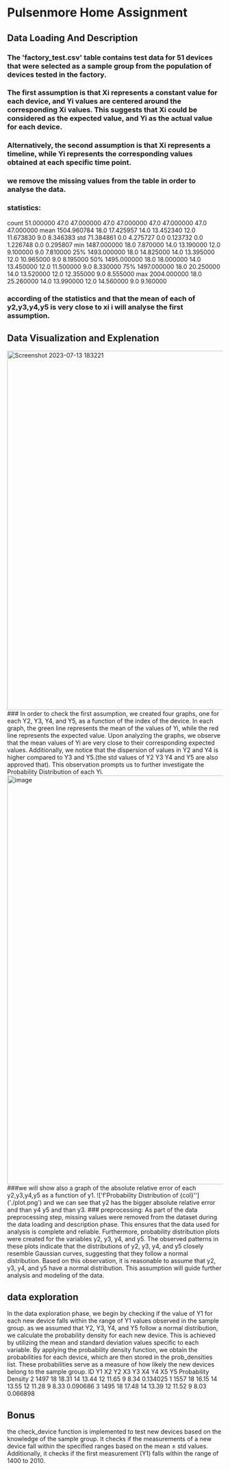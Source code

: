 # Pulsenmore Home Assignment
## Data Loading And Description
### The 'factory_test.csv' table contains test data for 51 devices that were selected as a sample group from the population of devices tested in the factory.
### The first assumption is that Xi represents a constant value for each device, and Yi values are centered around the corresponding Xi values. This suggests that Xi could be considered as the expected value, and Yi as the actual value for each device. 
### Alternatively, the second assumption is that Xi represents a timeline, while Yi represents the corresponding values obtained at each specific time point. 
### we remove the missing values from the table in order to analyse the data.

### statistics:

count    51.000000  47.0  47.000000  47.0  47.000000  47.0  47.000000  47.0  47.000000
mean   1504.960784  18.0  17.425957  14.0  13.452340  12.0  11.673830   9.0   8.346383
std      71.384861   0.0   4.275727   0.0   0.123732   0.0   1.226748   0.0   0.295807
min    1487.000000  18.0   7.870000  14.0  13.190000  12.0   9.100000   9.0   7.810000
25%    1493.000000  18.0  14.825000  14.0  13.395000  12.0  10.965000   9.0   8.195000
50%    1495.000000  18.0  18.000000  14.0  13.450000  12.0  11.500000   9.0   8.330000
75%    1497.000000  18.0  20.250000  14.0  13.520000  12.0  12.355000   9.0   8.555000
max    2004.000000  18.0  25.260000  14.0  13.990000  12.0  14.560000   9.0   9.160000

### according of the statistics and that the mean of each of y2,y3,y4,y5 is very close to xi i will analyse the first assumption.

## Data Visualization and Explenation
<img width="839" alt="Screenshot 2023-07-13 183221" src="https://github.com/noamtza/Home-Assignment/assets/96843396/9b7f35ce-8991-4ae6-af6d-f38f78139a55">
### In order to check the first assumption, we created four graphs, one for each Y2, Y3, Y4, and Y5, as a function of the index of the device. In each graph, the green line represents the mean of the values of Yi, while the red line represents the expected value. Upon analyzing the graphs, we observe that the mean values of Yi are very close to their corresponding expected values. Additionally, we notice that the dispersion of values in Y2 and Y4 is higher compared to Y3 and Y5.(the std values of Y2 Y3 Y4 and Y5 are also approved that). This observation prompts us to further investigate the Probability Distribution of each Yi.
<img width="955" alt="image" src="https://github.com/noamtza/Home-Assignment/assets/96843396/4dedcc14-9d2e-4d72-8589-df2c8e38ebbc">
###we will show also a graph of the absolute relative error of each y2,y3,y4,y5 as a function of y1.
!['f'Probability Distribution of {col}'']('./plot.png')
and we can see that y2 has the bigger absolute relative error and than y4 y5 and than y3.
### preprocessing:
As part of the data preprocessing step, missing values were removed from the dataset during the data loading and description phase. This ensures that the data used for analysis is complete and reliable. Furthermore, probability distribution plots were created for the variables y2, y3, y4, and y5. The observed patterns in these plots indicate that the distributions of y2, y3, y4, and y5 closely resemble Gaussian curves, suggesting that they follow a normal distribution. Based on this observation, it is reasonable to assume that y2, y3, y4, and y5 have a normal distribution. This assumption will guide further analysis and modeling of the data.

## data exploration
In the data exploration phase, we begin by checking if the value of Y1 for each new device falls within the range of Y1 values observed in the sample group. 
as we assumed that Y2, Y3, Y4, and Y5 follow a normal distribution, we calculate the probability density for each new device. This is achieved by utilizing the mean and standard deviation values specific to each variable. By applying the probability density function, we obtain the probabilities for each device, which are then stored in the prob_densities list. These probabilities serve as a measure of how likely the new devices belong to the sample group.
 ID    Y1  X2     Y2  X3     Y3  X4     Y4  X5    Y5  Probability Density
  2  1497  18  18.31  14  13.44  12  11.65   9  8.34             0.134025
  1  1557  18  16.15  14  13.55  12  11.28   9  8.33             0.090686
  3  1495  18  17.48  14  13.39  12  11.52   9  8.03             0.066898

## Bonus
the check_device function is implemented to test new devices based on the knowledge of the sample group. It checks if the measurements of a new device fall within the specified ranges based on the mean ± std values. Additionally, it checks if the first measurement (Y1) falls within the range of 1400 to 2010.

